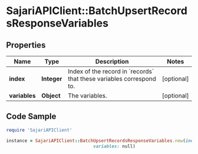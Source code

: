 # SajariAPIClient::BatchUpsertRecordsResponseVariables

## Properties

Name | Type | Description | Notes
------------ | ------------- | ------------- | -------------
**index** | **Integer** | Index of the record in &#x60;records&#x60; that these variables correspond to. | [optional] 
**variables** | **Object** | The variables. | [optional] 

## Code Sample

```ruby
require 'SajariAPIClient'

instance = SajariAPIClient::BatchUpsertRecordsResponseVariables.new(index: null,
                                 variables: null)
```


